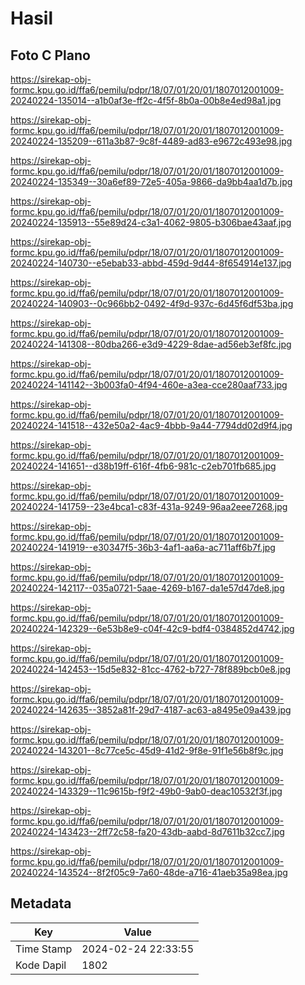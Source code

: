 # Hasil

## Foto C Plano

https://sirekap-obj-formc.kpu.go.id/ffa6/pemilu/pdpr/18/07/01/20/01/1807012001009-20240224-135014--a1b0af3e-ff2c-4f5f-8b0a-00b8e4ed98a1.jpg

https://sirekap-obj-formc.kpu.go.id/ffa6/pemilu/pdpr/18/07/01/20/01/1807012001009-20240224-135209--611a3b87-9c8f-4489-ad83-e9672c493e98.jpg

https://sirekap-obj-formc.kpu.go.id/ffa6/pemilu/pdpr/18/07/01/20/01/1807012001009-20240224-135349--30a6ef89-72e5-405a-9866-da9bb4aa1d7b.jpg

https://sirekap-obj-formc.kpu.go.id/ffa6/pemilu/pdpr/18/07/01/20/01/1807012001009-20240224-135913--55e89d24-c3a1-4062-9805-b306bae43aaf.jpg

https://sirekap-obj-formc.kpu.go.id/ffa6/pemilu/pdpr/18/07/01/20/01/1807012001009-20240224-140730--e5ebab33-abbd-459d-9d44-8f654914e137.jpg

https://sirekap-obj-formc.kpu.go.id/ffa6/pemilu/pdpr/18/07/01/20/01/1807012001009-20240224-140903--0c966bb2-0492-4f9d-937c-6d45f6df53ba.jpg

https://sirekap-obj-formc.kpu.go.id/ffa6/pemilu/pdpr/18/07/01/20/01/1807012001009-20240224-141308--80dba266-e3d9-4229-8dae-ad56eb3ef8fc.jpg

https://sirekap-obj-formc.kpu.go.id/ffa6/pemilu/pdpr/18/07/01/20/01/1807012001009-20240224-141142--3b003fa0-4f94-460e-a3ea-cce280aaf733.jpg

https://sirekap-obj-formc.kpu.go.id/ffa6/pemilu/pdpr/18/07/01/20/01/1807012001009-20240224-141518--432e50a2-4ac9-4bbb-9a44-7794dd02d9f4.jpg

https://sirekap-obj-formc.kpu.go.id/ffa6/pemilu/pdpr/18/07/01/20/01/1807012001009-20240224-141651--d38b19ff-616f-4fb6-981c-c2eb701fb685.jpg

https://sirekap-obj-formc.kpu.go.id/ffa6/pemilu/pdpr/18/07/01/20/01/1807012001009-20240224-141759--23e4bca1-c83f-431a-9249-96aa2eee7268.jpg

https://sirekap-obj-formc.kpu.go.id/ffa6/pemilu/pdpr/18/07/01/20/01/1807012001009-20240224-141919--e30347f5-36b3-4af1-aa6a-ac711aff6b7f.jpg

https://sirekap-obj-formc.kpu.go.id/ffa6/pemilu/pdpr/18/07/01/20/01/1807012001009-20240224-142117--035a0721-5aae-4269-b167-da1e57d47de8.jpg

https://sirekap-obj-formc.kpu.go.id/ffa6/pemilu/pdpr/18/07/01/20/01/1807012001009-20240224-142329--6e53b8e9-c04f-42c9-bdf4-0384852d4742.jpg

https://sirekap-obj-formc.kpu.go.id/ffa6/pemilu/pdpr/18/07/01/20/01/1807012001009-20240224-142453--15d5e832-81cc-4762-b727-78f889bcb0e8.jpg

https://sirekap-obj-formc.kpu.go.id/ffa6/pemilu/pdpr/18/07/01/20/01/1807012001009-20240224-142635--3852a81f-29d7-4187-ac63-a8495e09a439.jpg

https://sirekap-obj-formc.kpu.go.id/ffa6/pemilu/pdpr/18/07/01/20/01/1807012001009-20240224-143201--8c77ce5c-45d9-41d2-9f8e-91f1e56b8f9c.jpg

https://sirekap-obj-formc.kpu.go.id/ffa6/pemilu/pdpr/18/07/01/20/01/1807012001009-20240224-143329--11c9615b-f9f2-49b0-9ab0-deac10532f3f.jpg

https://sirekap-obj-formc.kpu.go.id/ffa6/pemilu/pdpr/18/07/01/20/01/1807012001009-20240224-143423--2ff72c58-fa20-43db-aabd-8d7611b32cc7.jpg

https://sirekap-obj-formc.kpu.go.id/ffa6/pemilu/pdpr/18/07/01/20/01/1807012001009-20240224-143524--8f2f05c9-7a60-48de-a716-41aeb35a98ea.jpg


## Metadata

| Key        | Value               |
| ---------- | ------------------- |
| Time Stamp | 2024-02-24 22:33:55 |
| Kode Dapil | 1802                |



